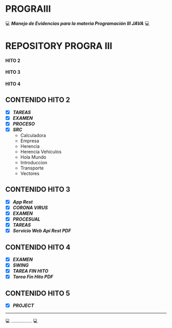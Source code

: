# PROGRAIII

:computer: **_Manejo de Evidencias para la materia Programación III JAVA_** :computer:

# REPOSITORY PROGRA III

#### HITO 2 ####


#### HITO 3 ####


#### HITO 4 ####


## CONTENIDO HITO 2 ##

- [X] **_TAREAS_**
- [X] **_EXAMEN_**
- [X] **_PROCESO_**
- [X] **_SRC_**
   - Calculadora
   - Empresa
   - Herencia
   - Herencia Vehiculos
   - Hola Mundo
   - Introduccion
   - Transporte
   - Vectores

## CONTENIDO HITO 3 ##

- [X] **_App Rest_**
- [X] **_CORONA VIRUS_**
- [X] **_EXAMEN_**
- [X] **_PROCESUAL_**
- [X] **_TAREAS_**
- [X] **_Servicio Web Api Rest PDF_**

## CONTENIDO HITO 4 ##

- [X] **_EXAMEN_**
- [X] **_SWING_**
- [X] **_TAREA FIN HITO_**
- [X] **_Tarea Fin Hito PDF_**

## CONTENIDO HITO 5 ##

- [X] **_PROJECT_**



--------------------------------------------
:computer: ................ :computer: